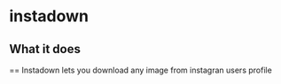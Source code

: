 # instadown

## What it does

== Instadown lets you download any image from instagran users profile
